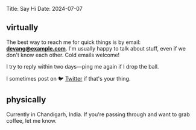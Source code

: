 Title: Say Hi
Date: 2024-07-07

## virtually

The best way to reach me for quick things is by email: **[devang@example.com](mailto:devang@example.com)**.  I'm usually happy to talk about stuff, even if we don't know each other.  Cold emails welcome!

I try to reply within two days—ping me again if I drop the ball.

I sometimes post on 🐦 [Twitter](https://twitter.com/) if that's your thing.

## physically

Currently in Chandigarh, India.  If you're passing through and want to grab coffee, let me know. 